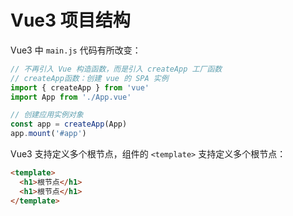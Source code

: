 # Vue3 项目结构

Vue3 中 `main.js` 代码有所改变：

```js
// 不再引入 Vue 构造函数，而是引入 createApp 工厂函数
// createApp函数：创建 vue 的 SPA 实例
import { createApp } from 'vue'
import App from './App.vue'

// 创建应用实例对象
const app = createApp(App)
app.mount('#app')
```

Vue3 支持定义多个根节点，组件的 `<template>` 支持定义多个根节点：

```html
<template>
  <h1>根节点</h1>
  <h1>根节点</h1>
</template>
```
